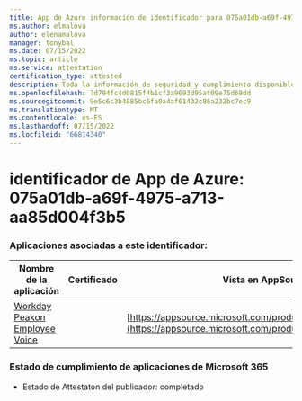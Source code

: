 ```yaml
---
title: App de Azure información de identificador para 075a01db-a69f-4975-a713-aa85d004f3b5
ms.author: elmalova
author: elenamalova
manager: tonybal
ms.date: 07/15/2022
ms.topic: article
ms.service: attestation
certification_type: attested
description: Toda la información de seguridad y cumplimiento disponible para 075a01db-a69f-4975-a713-aa85d004f3b5.
ms.openlocfilehash: 7d794fc4d0815f4b1cf3a9693d95af09e75d69dd
ms.sourcegitcommit: 9e5c6c3b4885bc6fa0a4af61432c86a232bc7ec9
ms.translationtype: MT
ms.contentlocale: es-ES
ms.lasthandoff: 07/15/2022
ms.locfileid: "66814340"
---
```

# <a name="azure-app-id-075a01db-a69f-4975-a713-aa85d004f3b5"></a>identificador de App de Azure: 075a01db-a69f-4975-a713-aa85d004f3b5


### <a name="apps-associated-with-this-id"></a>Aplicaciones asociadas a este identificador:
| **Nombre de la aplicación** | **Certificado** | **Vista en AppSource** |
|--------------|---------------|-----------------------|
| [Workday Peakon Employee Voice](../forward/WA200003453.md) |  | [https://appsource.microsoft.com/product/office/WA200003453](https://appsource.microsoft.com/product/office/WA200003453) |

### <a name="microsoft-365-app-compliance-status"></a>Estado de cumplimiento de aplicaciones de Microsoft 365
- Estado de Attestaton del publicador: completado
